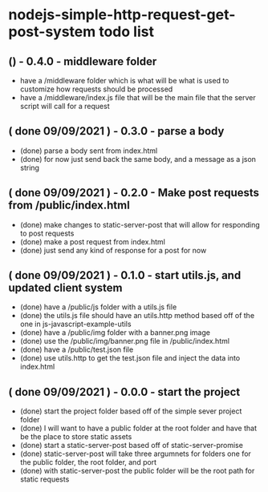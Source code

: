 # nodejs-simple-http-request-get-post-system todo list

## () - 0.4.0 - middleware folder
* have a /middleware folder which is what will be what is used to customize how requests should be processed
* have a /middleware/index.js file that will be the main file that the server script will call for a request

## ( done 09/09/2021  ) - 0.3.0 - parse a body
* (done) parse a body sent from index.html
* (done) for now just send back the same body, and a message as a json string

## ( done 09/09/2021 ) - 0.2.0 - Make post requests from /public/index.html
* (done) make changes to static-server-post that will allow for responding to post requests
* (done) make a post request from index.html
* (done) just send any kind of response for a post for now

## ( done 09/09/2021 ) - 0.1.0 - start utils.js, and updated client system
* (done) have a /public/js folder with a utils.js file
* (done) the utils.js file should have an utils.http method based off of the one in js-javascript-example-utils
* (done) have a /public/img folder with a banner.png image
* (done) use the /public/img/banner.png file in /public/index.html
* (done) have a /public/test.json file
* (done) use utils.http to get the test.json file and inject the data into index.html

## ( done 09/09/2021 ) - 0.0.0 - start the project
* (done) start the project folder based off of the simple sever project folder
* (done) I will want to have a public folder at the root folder and have that be the place to store static assets
* (done) start a static-server-post based off of static-server-promise
* (done) static-server-post will take three argumnets for folders one for the public folder, the root folder, and port
* (done) with static-server-post the public folder will be the root path for static requests